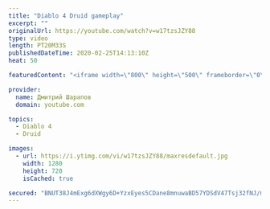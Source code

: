 ```yaml
---
title: "Diablo 4 Druid gameplay"
excerpt: ""
originalUrl: https://youtube.com/watch?v=w17tzsJZY88
type: video
length: PT20M33S
publishedDateTime: 2020-02-25T14:13:10Z
heat: 50

featuredContent: "<iframe width=\"800\" height=\"500\" frameborder=\"0\" src=\"https://www.youtube.com/embed/w17tzsJZY88\" allow=\"accelerometer; autoplay; encrypted-media; gyroscope; picture-in-picture\" allowfullscreen></iframe>"

provider:
  name: Дмитрий Шарапов
  domain: youtube.com

topics:
  - Diablo 4
  - Druid

images:
  - url: https://i.ytimg.com/vi/w17tzsJZY88/maxresdefault.jpg
    width: 1280
    height: 720
    isCached: true

secured: "BNUT38J4mExg6dXWgy6D+YzxEyes5CDane8mnuwaBD57YDSdV47Tsj32fNJ/mnu3u4SvKBF3nzknhyfyOQh/IPDd1CrxJ7uVIZnrsMMHJf+bhxQ+atVjOnBYKdAq9vl0WjEIjiAKXeGZ3hopjG27i773fhr6WLJPgUlM112GIwJljBaSP6u5+kGxLJ7WFtM8nLJP6n2wrvKgBbxOJVSn5vvQG/bIY1gTcUlgSRRp9wSkqnU8HTXVyPrydHzRYeulXGWWvgkL73XGeFIkIIPbhQxCWFwSumuf+yBFaPfGUw5x0LvI+wHSbxoZ2dFNKGURHHwGHyJ2hz1atjANvx4MtHkgtoUNAfmQzX17PZP1y1aDxwmXaEdE6M+u6F3g0AjrzocdfEPYae66RST6jc+UEO6dk91bSojoqKxS5hDDivE=;kqprerglFaeActs2+CfouQ=="
---
```


